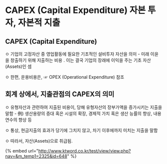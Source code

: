 # CAPEX (Capital Expenditure) 자본 투자, 자본적 지출

## CAPEX (Capital Expenditure)

ㅇ 기업의 고정자산 중 영업활동에 필요한 기초적인 설비투자 자산을 의미 - 미래 이윤을 창출하기 위해 지출하는 비용 . 이는 결국 기업의 장래에 이익을 주는 기초 자산(Assets)인 셈

ㅇ 한편, 운용비용은, ☞ OPEX (Operational Expenditure) 참조

## 회계 상에서, 지출관점의 CAPEX의 의미

ㅇ 유형자산과 관련하여 지출된 비용이, 당해 유형자산의 장부가액을 증가시키는 지출을 말함 - 例) 생산용량의 증대 혹은 시설의 확장, 경제적 가치 혹은 생산 능률의 향상, 내용연수의 향상 등

ㅇ 통상, 현금지출의 효과가 당기에 그치지 않고, 차기 이후에까지 미치는 지출을 말함

ㅇ 따라서, 자산(Assets)으로 취급됨.



{% embed url="http://www.ktword.co.kr/test/view/view.php?nav=&m_temp1=2325&id=648" %}
